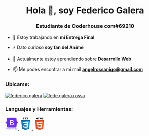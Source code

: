 <h1 align="center">Hola 👋, soy Federico Galera</h1>
<h3 align="center">Estudiante de Coderhouse com#69210</h3>

- 🔭 Estoy trabajando en **mi Entrega Final**

- ⚡ Dato curioso **soy fan del Anime**

- 🌱 Actualmente estoy aprendiendo sobre **Desarrollo Web**

- 📫 Me podes encontrar a mi mail **angelrossanigo@gmail.com**

<h3 align="left">Ubicame:</h3>
<p align="left">
<a href="https://www.linkedin.com/in/federico-galera-5a4763183?utm_source=share&utm_campaign=share_via&utm_content=profile&utm_medium=android_app " target="blank"><img align="center" src="https://raw.githubusercontent.com/rahuldkjain/github-profile-readme-generator/master/src/images/icons/Social/linked-in-alt.svg" alt="federico galera" height="30" width="40" /></a>
<a href="https://instagram.com/fede.galera.rossa" target="blank"><img align="center" src="https://raw.githubusercontent.com/rahuldkjain/github-profile-readme-generator/master/src/images/icons/Social/instagram.svg" alt="fede.galera.rossa" height="30" width="40" /></a>
</p>

<h3 align="left">Languajes y Herramientas:</h3>
<p align="left"> <a href="https://getbootstrap.com" target="_blank" rel="noreferrer"> <img src="https://raw.githubusercontent.com/devicons/devicon/master/icons/bootstrap/bootstrap-plain-wordmark.svg" alt="bootstrap" width="40" height="40"/> </a> <a href="https://www.w3schools.com/css/" target="_blank" rel="noreferrer"> <img src="https://raw.githubusercontent.com/devicons/devicon/master/icons/css3/css3-original-wordmark.svg" alt="css3" width="40" height="40"/> </a> <a href="https://www.w3.org/html/" target="_blank" rel="noreferrer"> <img src="https://raw.githubusercontent.com/devicons/devicon/master/icons/html5/html5-original-wordmark.svg" alt="html5" width="40" height="40"/> </a> </p>
